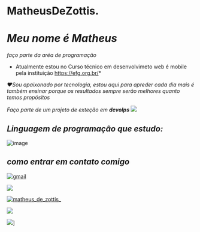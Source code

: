 # MatheusDeZottis.
# *Meu nome é Matheus* 
 *faço parte da  aréa de programação*

* Atualmente estou no Curso técnico em  desenvolvimeto web é mobile pela instituição https://efg.org.br/*

*❤️Sou apaixonado por tecnologia, estou aqui para apreder cada dia mais é também ensinar porque os resultados sempre serão melhores quanto temos propósitos*

*Faço parte de um projeto de exteção em **devolps***
![](https://cdn.shortpixel.ai/client/to_auto,q_glossy,ret_img,w_1366/https://4linux.com.br/wp-content/uploads/2020/08/o-que-e-devops.jpg)
## *Linguagem de programação que estudo:* 
![image](https://img.shields.io/badge/Python-14354C?style=for-the-badge&logo=python&logoColor=white)


## ***como entrar em contato comigo***

[![gmail](https://img.shields.io/badge/Gmail-D14836?style=for-the-badge&logo=gmail&logoColor=white)](https://gmail.com/maheusdezottis@gmail.com)

![](https://img.shields.io/badge/Telegram-2CA5E0?style=for-the-badge&logo=telegram&logoColor=white)

[![matheus_de_zottis_](https://img.shields.io/badge/Instagram-E4405F?style=for-the-badge&logo=instagram&logoColor=white)](https://www.instagram.com//matheus_de_zottis_)

![](https://img.shields.io/badge/WhatsApp-25D366?style=for-the-badge&logo=whatsapp&logoColor=white)

[![](https://img.shields.io/badge/LinkedIn-0077B5?style=for-the-badge&logo=linkedin&logoColor=white)](https://www.linkedin.com/in/matheus-de-zottis-5635a6294)]

